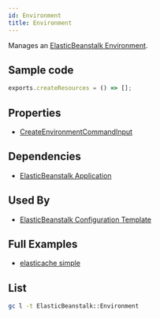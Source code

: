 ```yaml
---
id: Environment
title: Environment
---
```


Manages an [ElasticBeanstalk Environment](https://console.aws.amazon.com/elasticbeanstalk/home#/).

## Sample code

```js
exports.createResources = () => [];
```

## Properties

- [CreateEnvironmentCommandInput](https://docs.aws.amazon.com/AWSJavaScriptSDK/v3/latest/clients/client-elastic-beanstalk/interfaces/createenvironmentcommandinput.html)

## Dependencies

- [ElasticBeanstalk Application](./Application.md)

## Used By

- [ElasticBeanstalk Configuration Template](./ConfigurationTemplate.md)

## Full Examples

- [elasticache simple](https://github.com/grucloud/grucloud/tree/main/examples/aws/ElasticBeanstalk/elasticbeanstalk-simple)

## List

```sh
gc l -t ElasticBeanstalk::Environment
```

```txt

```
